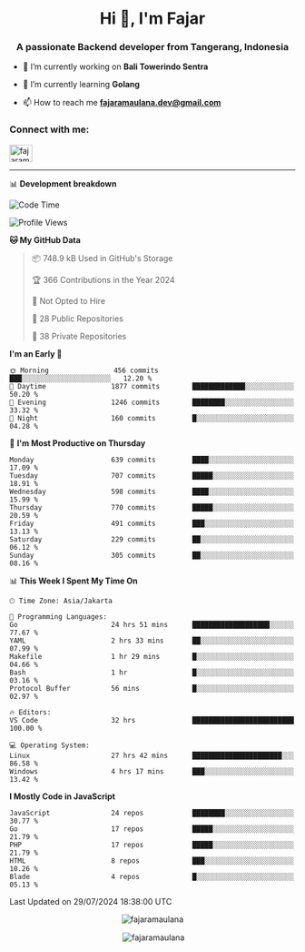 <h1 align="center">Hi 👋, I'm Fajar</h1>
<h3 align="center">A passionate Backend developer from Tangerang, Indonesia</h3>

<!-- <p align="left"> <img src="https://komarev.com/ghpvc/?username=fajaramaulana&label=Profile%20views&color=0e75b6&style=flat" alt="fajaramaulana" /> </p> -->

- 🔭 I’m currently working on **Bali Towerindo Sentra**

- 🌱 I’m currently learning **Golang**

- 📫 How to reach me **fajaramaulana.dev@gmail.com**

<h3 align="left">Connect with me:</h3>
<p align="left">
<a href="https://linkedin.com/in/fajar-agus-maulana-73533a180/" target="blank"><img align="center" src="https://raw.githubusercontent.com/rahuldkjain/github-profile-readme-generator/master/src/images/icons/Social/linked-in-alt.svg" alt="fajaramaulana" height="30" width="40" /></a>
</p>

-------

📊 **Development breakdown**
<!--START_SECTION:waka-->
![Code Time](http://img.shields.io/badge/Code%20Time-2%2C144%20hrs%2037%20mins-blue)

![Profile Views](http://img.shields.io/badge/Profile%20Views-1-blue)

**🐱 My GitHub Data** 

> 📦 748.9 kB Used in GitHub's Storage 
 > 
> 🏆 366 Contributions in the Year 2024
 > 
> 🚫 Not Opted to Hire
 > 
> 📜 28 Public Repositories 
 > 
> 🔑 38 Private Repositories 
 > 
**I'm an Early 🐤** 

```text
🌞 Morning                456 commits         ███░░░░░░░░░░░░░░░░░░░░░░   12.20 % 
🌆 Daytime                1877 commits        █████████████░░░░░░░░░░░░   50.20 % 
🌃 Evening                1246 commits        ████████░░░░░░░░░░░░░░░░░   33.32 % 
🌙 Night                  160 commits         █░░░░░░░░░░░░░░░░░░░░░░░░   04.28 % 
```
📅 **I'm Most Productive on Thursday** 

```text
Monday                   639 commits         ████░░░░░░░░░░░░░░░░░░░░░   17.09 % 
Tuesday                  707 commits         █████░░░░░░░░░░░░░░░░░░░░   18.91 % 
Wednesday                598 commits         ████░░░░░░░░░░░░░░░░░░░░░   15.99 % 
Thursday                 770 commits         █████░░░░░░░░░░░░░░░░░░░░   20.59 % 
Friday                   491 commits         ███░░░░░░░░░░░░░░░░░░░░░░   13.13 % 
Saturday                 229 commits         ██░░░░░░░░░░░░░░░░░░░░░░░   06.12 % 
Sunday                   305 commits         ██░░░░░░░░░░░░░░░░░░░░░░░   08.16 % 
```


📊 **This Week I Spent My Time On** 

```text
🕑︎ Time Zone: Asia/Jakarta

💬 Programming Languages: 
Go                       24 hrs 51 mins      ███████████████████░░░░░░   77.67 % 
YAML                     2 hrs 33 mins       ██░░░░░░░░░░░░░░░░░░░░░░░   07.99 % 
Makefile                 1 hr 29 mins        █░░░░░░░░░░░░░░░░░░░░░░░░   04.66 % 
Bash                     1 hr                █░░░░░░░░░░░░░░░░░░░░░░░░   03.16 % 
Protocol Buffer          56 mins             █░░░░░░░░░░░░░░░░░░░░░░░░   02.97 % 

🔥 Editors: 
VS Code                  32 hrs              █████████████████████████   100.00 % 

💻 Operating System: 
Linux                    27 hrs 42 mins      ██████████████████████░░░   86.58 % 
Windows                  4 hrs 17 mins       ███░░░░░░░░░░░░░░░░░░░░░░   13.42 % 
```

**I Mostly Code in JavaScript** 

```text
JavaScript               24 repos            ████████░░░░░░░░░░░░░░░░░   30.77 % 
Go                       17 repos            █████░░░░░░░░░░░░░░░░░░░░   21.79 % 
PHP                      17 repos            █████░░░░░░░░░░░░░░░░░░░░   21.79 % 
HTML                     8 repos             ███░░░░░░░░░░░░░░░░░░░░░░   10.26 % 
Blade                    4 repos             █░░░░░░░░░░░░░░░░░░░░░░░░   05.13 % 
```




 Last Updated on 29/07/2024 18:38:00 UTC
<!--END_SECTION:waka-->
<p align="center"><img align="center" src="https://github-readme-stats.vercel.app/api/top-langs?username=fajaramaulana&show_icons=true&locale=en&layout=compact" alt="fajaramaulana" /></p>

<p align="center">&nbsp;<img align="center" src="https://github-readme-stats.vercel.app/api?username=fajaramaulana&show_icons=true&locale=en" alt="fajaramaulana" /></p>
